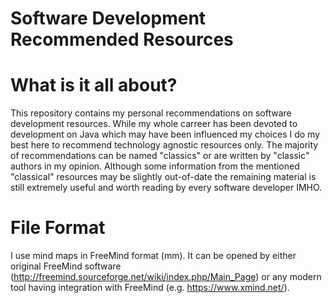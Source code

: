 # Software Development Recommended Resources

# What is it all about?

This repository contains my personal recommendations on software development resources. 
While my whole carreer has been devoted to development on Java which may have been influenced my choices 
I do my best here to recommend technology agnostic resources only. 
The majority of recommendations can be named "classics" or are written by "classic" authors in my opinion.
Although some information from the mentioned "classical" resources may be slightly out-of-date the remaining
material is still extremely useful and worth reading by every software developer IMHO.

# File Format

I use mind maps in FreeMind format (mm). It can be opened by either original FreeMind software (http://freemind.sourceforge.net/wiki/index.php/Main_Page) or 
any modern tool having integration with FreeMind (e.g. https://www.xmind.net/).
